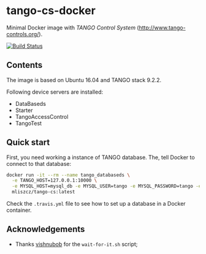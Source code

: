 # tango-cs-docker

Minimal Docker image with *TANGO Control System*
(http://www.tango-controls.org/).

[![Build Status](https://img.shields.io/travis/mliszcz/tango-cs-docker.svg)](https://travis-ci.org/mliszcz/tango-cs-docker)


## Contents

The image is based on Ubuntu 16.04 and TANGO stack 9.2.2.

Following device servers are installed:

* DataBaseds
* Starter
* TangoAccessControl
* TangoTest

## Quick start

First, you need working a instance of TANGO database.
The, tell Docker to connect to that database:

```bash
docker run -it --rm --name tango_databaseds \
  -e TANGO_HOST=127.0.0.1:10000 \
  -e MYSQL_HOST=mysql_db -e MYSQL_USER=tango -e MYSQL_PASSWORD=tango -e MYSQL_DATABASE=tango_db \
  mliszcz/tango-cs:latest
```

Check the `.travis.yml` file to see how to set up a database in a Docker
container.

## Acknowledgements

* Thanks [vishnubob](https://github.com/vishnubob) for the `wait-for-it.sh`
  script;
